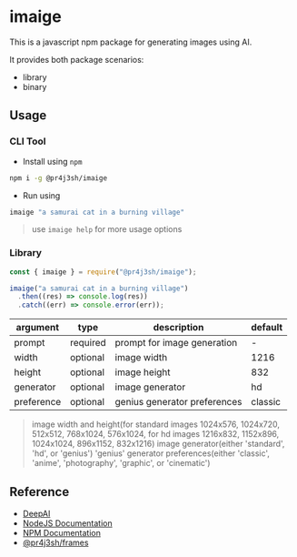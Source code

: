 # imaige

This is a javascript npm package for generating images using AI.

It provides both package scenarios:

- library
- binary

## Usage

### CLI Tool

- Install using `npm`

```bash
npm i -g @pr4j3sh/imaige
```

- Run using

```bash
imaige "a samurai cat in a burning village"
```

> use `imaige help` for more usage options

### Library

```js
const { imaige } = require("@pr4j3sh/imaige");

imaige("a samurai cat in a burning village")
  .then((res) => console.log(res))
  .catch((err) => console.error(err));
```

| argument   | type     | description                  | default |
| ---------- | -------- | ---------------------------- | ------- |
| prompt     | required | prompt for image generation  | -       |
| width      | optional | image width                  | 1216    |
| height     | optional | image height                 | 832     |
| generator  | optional | image generator              | hd      |
| preference | optional | genius generator preferences | classic |

> image width and height(for standard images 1024x576, 1024x720, 512x512, 768x1024, 576x1024, for hd images 1216x832, 1152x896, 1024x1024, 896x1152, 832x1216)
> image generator(either 'standard', 'hd', or 'genius')
> 'genius' generator preferences(either 'classic', 'anime', 'photography', 'graphic', or 'cinematic')

## Reference

- [DeepAI](https://deepai.org/docs#ai-image-generator)
- [NodeJS Documentation](https://nodejs.org/en/learn/getting-started/introduction-to-nodejs)
- [NPM Documentation](https://docs.npmjs.com/)
- [@pr4j3sh/frames](https://pr4j3sh.github.io/frames/)

